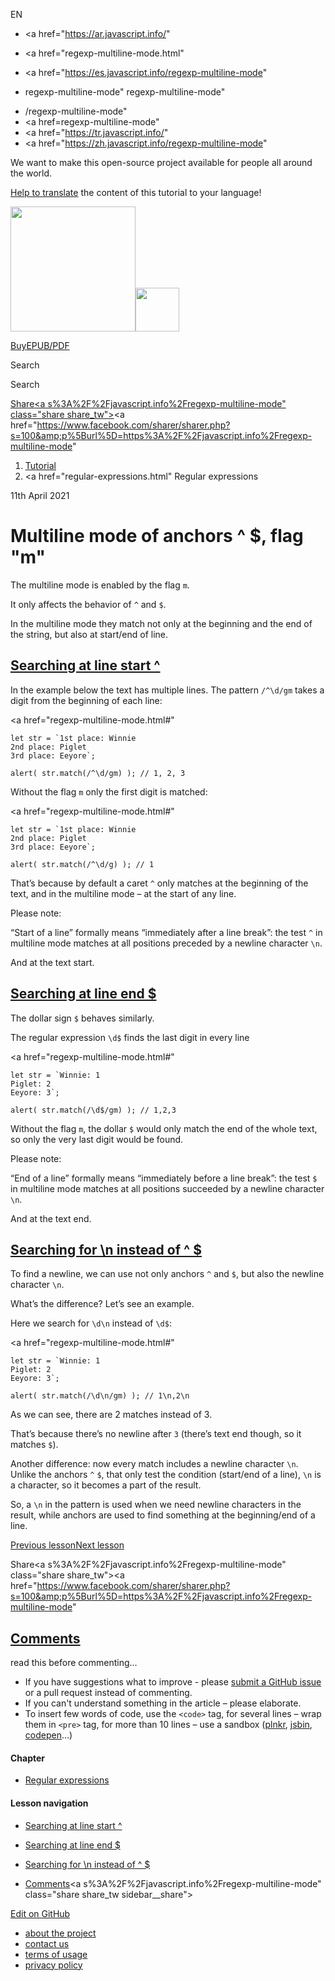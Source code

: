 EN

- <a href="https://ar.javascript.info/"
- <a href="regexp-multiline-mode.html"
- <a href="https://es.javascript.info/regexp-multiline-mode"

- regexp-multiline-mode"
  regexp-multiline-mode"

<!-- -->

- /regexp-multiline-mode"
- <a href=regexp-multiline-mode"
- <a href="https://tr.javascript.info/"
- <a href="https://zh.javascript.info/regexp-multiline-mode"

We want to make this open-source project available for people all around the world.

[Help to translate](translate.html) the content of this tutorial to your language!

<a href="index.html" class="sitetoolbar__link sitetoolbar__link_logo"><img src="img/sitetoolbar__logo_en.svg" class="sitetoolbar__logo sitetoolbar__logo_normal" width="200" /><img src="img/sitetoolbar__logo_small_en.svg" class="sitetoolbar__logo sitetoolbar__logo_small" width="70" /></a>

<a href="ebook.html" class="buy-book-button"><span class="buy-book-button__extra-text">Buy</span>EPUB/PDF</a>

Search

Search

<a href="tutorial/map.html" class="map">

<span class="share-icons__title">Share</span><a s%3A%2F%2Fjavascript.info%2Fregexp-multiline-mode" class="share share_tw"></a><a href="https://www.facebook.com/sharer/sharer.php?s=100&amp;p%5Burl%5D=https%3A%2F%2Fjavascript.info%2Fregexp-multiline-mode" </a>

1.  <a href="index.html" class="breadcrumbs__link"><span class="breadcrumbs__hidden-text">Tutorial</span></a>
2.  <span id="breadcrumb-1"><a href="regular-expressions.html" Regular expressions</span></a></span>

11th April 2021

# Multiline mode of anchors ^ $, flag "m"

The multiline mode is enabled by the flag `m`.

It only affects the behavior of `^` and `$`.

In the multiline mode they match not only at the beginning and the end of the string, but also at start/end of line.

## <a href="regexp-multiline-mode.html#searching-at-line-start" id="searching-at-line-start" class="main__anchor">Searching at line start ^</a>

In the example below the text has multiple lines. The pattern `/^\d/gm` takes a digit from the beginning of each line:

<a href="regexp-multiline-mode.html#"
<a href="regexp-multiline-mode.html#" class="toolbar__button toolbar__button_edit" title="open in sandbox"></a>

    let str = `1st place: Winnie
    2nd place: Piglet
    3rd place: Eeyore`;

    alert( str.match(/^\d/gm) ); // 1, 2, 3

Without the flag `m` only the first digit is matched:

<a href="regexp-multiline-mode.html#"
<a href="regexp-multiline-mode.html#" class="toolbar__button toolbar__button_edit" title="open in sandbox"></a>

    let str = `1st place: Winnie
    2nd place: Piglet
    3rd place: Eeyore`;

    alert( str.match(/^\d/g) ); // 1

That’s because by default a caret `^` only matches at the beginning of the text, and in the multiline mode – at the start of any line.

<span class="important__type">Please note:</span>

“Start of a line” formally means “immediately after a line break”: the test `^` in multiline mode matches at all positions preceded by a newline character `\n`.

And at the text start.

## <a href="regexp-multiline-mode.html#searching-at-line-end" id="searching-at-line-end" class="main__anchor">Searching at line end $</a>

The dollar sign `$` behaves similarly.

The regular expression `\d$` finds the last digit in every line

<a href="regexp-multiline-mode.html#"
<a href="regexp-multiline-mode.html#" class="toolbar__button toolbar__button_edit" title="open in sandbox"></a>

    let str = `Winnie: 1
    Piglet: 2
    Eeyore: 3`;

    alert( str.match(/\d$/gm) ); // 1,2,3

Without the flag `m`, the dollar `$` would only match the end of the whole text, so only the very last digit would be found.

<span class="important__type">Please note:</span>

“End of a line” formally means “immediately before a line break”: the test `$` in multiline mode matches at all positions succeeded by a newline character `\n`.

And at the text end.

## <a href="regexp-multiline-mode.html#searching-for-n-instead-of" id="searching-for-n-instead-of" class="main__anchor">Searching for \n instead of ^ $</a>

To find a newline, we can use not only anchors `^` and `$`, but also the newline character `\n`.

What’s the difference? Let’s see an example.

Here we search for `\d\n` instead of `\d$`:

<a href="regexp-multiline-mode.html#"
<a href="regexp-multiline-mode.html#" class="toolbar__button toolbar__button_edit" title="open in sandbox"></a>

    let str = `Winnie: 1
    Piglet: 2
    Eeyore: 3`;

    alert( str.match(/\d\n/gm) ); // 1\n,2\n

As we can see, there are 2 matches instead of 3.

That’s because there’s no newline after `3` (there’s text end though, so it matches `$`).

Another difference: now every match includes a newline character `\n`. Unlike the anchors `^` `$`, that only test the condition (start/end of a line), `\n` is a character, so it becomes a part of the result.

So, a `\n` in the pattern is used when we need newline characters in the result, while anchors are used to find something at the beginning/end of a line.

<a href="regexp-anchors.html" class="page__nav page__nav_prev"><span class="page__nav-text"><span class="page__nav-text-shortcut"></span></span><span class="page__nav-text-alternate">Previous lesson</span></a><a href="regexp-boundary.html" class="page__nav page__nav_next"><span class="page__nav-text"><span class="page__nav-text-shortcut"></span></span><span class="page__nav-text-alternate">Next lesson</span></a>

<span class="share-icons__title">Share</span><a s%3A%2F%2Fjavascript.info%2Fregexp-multiline-mode" class="share share_tw"></a><a href="https://www.facebook.com/sharer/sharer.php?s=100&amp;p%5Burl%5D=https%3A%2F%2Fjavascript.info%2Fregexp-multiline-mode" </a>

<a href="tutorial/map.html" class="map">

## <a href="regexp-multiline-mode.html#comments" id="comments">Comments</a>

<span class="comments__read-before-link">read this before commenting…</span>

- If you have suggestions what to improve - please [submit a GitHub issue](https://github.com/javascript-tutorial/en.javascript.info/issues/new) or a pull request instead of commenting.
- If you can't understand something in the article – please elaborate.
- To insert few words of code, use the `<code>` tag, for several lines – wrap them in `<pre>` tag, for more than 10 lines – use a sandbox ([plnkr](https://plnkr.co/edit/?p=preview), [jsbin](https://jsbin.com), [codepen](http://codepen.io)…)

<a href="tutorial/map.html" class="map"></a>

#### Chapter

- <a href="regular-expressions.html" class="sidebar__link">Regular expressions</a>

#### Lesson navigation

- <a href="regexp-multiline-mode.html#searching-at-line-start" class="sidebar__link">Searching at line start ^</a>
- <a href="regexp-multiline-mode.html#searching-at-line-end" class="sidebar__link">Searching at line end $</a>
- <a href="regexp-multiline-mode.html#searching-for-n-instead-of" class="sidebar__link">Searching for \n instead of ^ $</a>

- <a href="regexp-multiline-mode.html#comments" class="sidebar__link">Comments</a><a s%3A%2F%2Fjavascript.info%2Fregexp-multiline-mode" class="share share_tw sidebar__share"></a><a href="https://www.facebook.com/sharer/sharer.php?s=100&amp;p%5Burl%5D=https%3A%2F%2Fjavascript.info%2Fregexp-multiline-mode" class="share share_fb sidebar__share"></a>

<a href="https://github.com/javascript-tutorial/en.javascript.info/blob/master/9-regular-expressions/05-regexp-multiline-mode" class="sidebar__link">Edit on GitHub</a>

- <a href="about.html" class="page-footer__link">about the project</a>
- <a href="about.html#contact-us" class="page-footer__link">contact us</a>
- <a href="terms.html" class="page-footer__link">terms of usage</a>
- <a href="privacy.html" class="page-footer__link">privacy policy</a>
